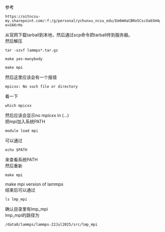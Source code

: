 参考
```
https://oitncsu-my.sharepoint.com/:f:/g/personal/ychunxu_ncsu_edu/Em0mHaCBRo5CscXa6SH4gqUBY2Ybfubm706RDzJzjAR46A?e=S6KrHs
```
从官网下载tarball到本地，然后通过scp命令把tarball传到服务器。  
然后解压
```
tar -xzvf lammps*.tar.gz
```
```
make yes-manybody
```
```
make mpi
```
然后这里应该会有一个报错
```
mpicxx: No such file or directory
```
看一下
```
which mpicxx
```
然后应该会显示no mpicxx in (...)  
把mpi加入系统PATH
```
module load mpi
```
可以通过
```
echo $PATH
```
来查看系统PATH  
然后重新
```
make mpi
```
make mpi version of lammps  
结束后可以通过
```
ls lmp_mpi
```
确认目录里有lmp_mpi  
lmp_mpi的路径为
```
/data8/lammps/lammps-22Jul2025/src/lmp_mpi
```
